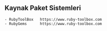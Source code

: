 
## Kaynak Paket Sistemleri
	
	- RubyToolBox 	https://www.ruby-toolbox.com
	- RubyGems		https://www.ruby-toolbox.com